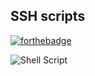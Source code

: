 ## SSH scripts
[![forthebadge](https://forthebadge.com/images/badges/made-with-python.svg)](https://forthebadge.com)

![Shell Script](https://img.shields.io/badge/shell_script-%23121011.svg?style=for-the-badge&logo=gnu-bash&logoColor=white)
